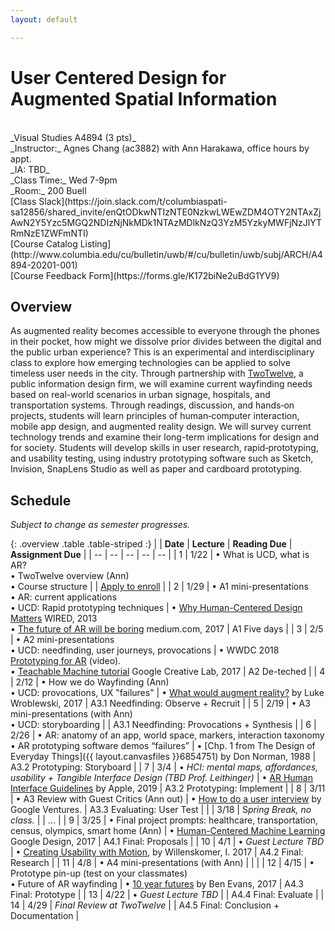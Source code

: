 ```yaml
---
layout: default

---
```


# User Centered Design for Augmented Spatial Information

<br>
_Visual Studies A4894 (3 pts)_ <br>
_Instructor:_ Agnes Chang (ac3882) with Ann Harakawa, office hours by appt. <br>
_IA: TBD_<br>
_Class Time:_ Wed 7-9pm <br>
_Room:_ 200 Buell <br>
[Class Slack](https://join.slack.com/t/columbiaspati-sa12856/shared_invite/enQtODkwNTIzNTE0NzkwLWEwZDM4OTY2NTAxZjAwN2Y5Yzc5MGQ2NDIzNjNkMDk1NTAzMDlkNzQ3YzM5YzkyMWFjNzJlYTRmNzE1ZWFmNTI) <br>
[Course Catalog Listing](http://www.columbia.edu/cu/bulletin/uwb/#/cu/bulletin/uwb/subj/ARCH/A4894-20201-001) <br>
[Course Feedback Form](https://forms.gle/K172biNe2uBdG1YV9) <br>

## Overview

As augmented reality becomes accessible to everyone through the phones in their pocket, how might we dissolve prior divides between the digital and the public urban experience? This is an experimental and interdisciplinary class to explore how emerging technologies can be applied to solve timeless user needs in the city. Through partnership with [TwoTwelve](http://www.twotwelve.com/), a public information design firm, we will examine current wayfinding needs based on real-world scenarios in urban signage, hospitals, and transportation systems. Through readings, discussion, and hands‐on projects, students will learn principles of human‐computer interaction, mobile app design, and augmented reality design. We will survey current technology trends and examine their long-term implications for design and for society. Students will develop skills in user research, rapid‐prototyping, and usability testing, using industry prototyping software such as Sketch, Invision, SnapLens Studio as well as paper and cardboard prototyping.


## Schedule
_Subject to change as semester progresses._

{: .overview .table .table-striped :}
|  | **Date** | **Lecture** | **Reading Due** | **Assignment Due** |
| -- | -- | -- | -- | -- |
| 1        | 1/22     | • What is UCD, what is AR?<br>• TwoTwelve overview (Ann)<br>• Course structure |                                                                                                                                                                                                                                                                                 | [Apply to enroll](https://forms.gle/dKc8YTB8YCKDW2Ya6) |
| 2        | 1/29   | • A1 mini-presentations<br>• AR: current applications<br>• UCD: Rapid prototyping techniques           | • [Why Human-Centered Design Matters](https://www.wired.com/insights/2013/12/human-centered-design-matters/) WIRED, 2013<br>• [The future of AR will be boring](https://medium.com/@warronbebster/the-future-of-augmented-reality-will-be-boring-fc95be238ef4) medium.com, 2017 | A1 Five days |
| 3        | 2/5      | • A2 mini-presentations<br>• UCD: needfinding, user journeys, provocations                             | • WWDC 2018 [Prototyping for AR](https://developer.apple.com/videos/play/wwdc2018/808/) (video).<br>• [Teachable Machine tutorial](https://teachablemachine.withgoogle.com/) Google Creative Lab, 2017                                                                        | A2 De-teched                                           |
| 4        | 2/12     | • How we do Wayfinding (Ann)<br>• UCD: provocations, UX "failures"                                                   | • [What would augment reality?](https://www.lukew.com/ff/entry.asp?1974) by Luke Wroblewski, 2017                                                                                                                                                                               | A3.1 Needfinding: Observe + Recruit                  |
| 5        | 2/19     | • A3 mini-presentations (with Ann)<br>• UCD: storyboarding |                                                                                                                                                                                                                                                                                 | A3.1 Needfinding: Provocations + Synthesis             |
| 6        | 2/26     | • AR: anatomy of an app, world space, markers, interaction taxonomy<br>• AR prototyping software demos “failures”                           | • [Chp. 1 from The Design of Everyday Things]({{ layout.canvasfiles }}6854751) by Don Norman, 1988                                                                                                                                                                                                                 | A3.2 Prototyping: Storyboard                           |
| 7        | 3/4      | • *HCI: mental maps, affordances, usability + Tangible Interface Design (TBD Prof. Leithinger)*        | • [AR Human Interface Guidelines](https://developer.apple.com/ios/human-interface-guidelines/technologies/augmented-reality/) by Apple, 2019                                                                                                                                    | A3.2 Prototyping: Implement                            |
| 8        | 3/11     | • A3 Review with Guest Critics (Ann out)                                                               | • [How to do a user interview](https://www.youtube.com/watch?v=Qq3OiHQ-HCU) by Google Ventures.                                                                                                                                                                                 | A3.3 Evaluating: User Test                             |
|          | 3/18     | S*pring Break, no class.*                                                                              |                                                                                                                                                                                                                                                                                 | …                                                      |
| 9        | 3/25     | • Final project prompts: healthcare, transportation, census, olympics, smart home (Ann)                | • [Human-Centered Machine Learning](https://medium.com/google-design/human-centered-machine-learning-a770d10562cd) Google Design, 2017                                                                                                                                        | A4.1 Final: Proposals                                  |
| 10       | 4/1      | • *Guest Lecture TBD*                                                                                  | • [Creating Usability with Motion](https://medium.com/ux-in-motion/creating-usability-with-motion-the-ux-in-motion-manifesto-a87a4584ddc), by Willenskomer, I. 2017                                                                                                             | A4.2 Final: Research                                   |
| 11       | 4/8      | • A4 mini-presentations (with Ann)                                                                     |                                                                                                                                                                                                                                                                                 |                                                        |
| 12       | 4/15     | • Prototype pin-up (test on your classmates)<br>• Future of AR wayfinding                              | • [10 year futures](https://www.ben-evans.com/benedictevans/2017/11/29/presentation-ten-year-futures) by Ben Evans, 2017                                                                                                                                                        | A4.3 Final: Prototype                                  |
| 13       | 4/22     | • *Guest Lecture TBD*                                                                                  |                                                                                                                                                                                                                                                                                 | A4.4 Final: Evaluate                                   |
| 14       | 4/29     | *Final Review at TwoTwelve*                                                                      |                                                                                                                                                                                                                                                                                 | A4.5 Final: Conclusion + Documentation                 |
